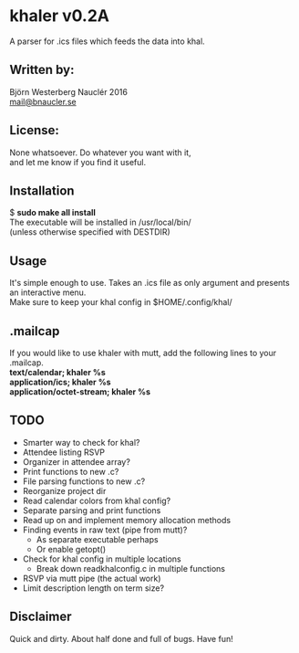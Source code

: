 # khaler v0.2A
A parser for .ics files which feeds the data into khal.  

## Written by:  
Björn Westerberg Nauclér 2016  
mail@bnaucler.se

## License: 
None whatsoever. Do whatever you want with it,  
and let me know if you find it useful.

## Installation
$ **sudo make all install**  
The executable will be installed in /usr/local/bin/  
(unless otherwise specified with DESTDIR)

## Usage
It's simple enough to use. Takes an .ics file as only argument and presents an interactive menu.  
Make sure to keep your khal config in $HOME/.config/khal/

## .mailcap
If you would like to use khaler with mutt, add the following lines to your .mailcap.  
**text/calendar; khaler %s  
application/ics; khaler %s  
application/octet-stream; khaler %s**

## TODO
* Smarter way to check for khal?
* Attendee listing RSVP
* Organizer in attendee array?
* Print functions to new .c?
* File parsing functions to new .c?
* Reorganize project dir
* Read calendar colors from khal config?
* Separate parsing and print functions
* Read up on and implement memory allocation methods
* Finding events in raw text (pipe from mutt)?
	- As separate executable perhaps
	- Or enable getopt()
* Check for khal config in multiple locations
	- Break down readkhalconfig.c in multiple functions
* RSVP via mutt pipe (the actual work)
* Limit description length on term size?

## Disclaimer
Quick and dirty. About half done and full of bugs. Have fun!

